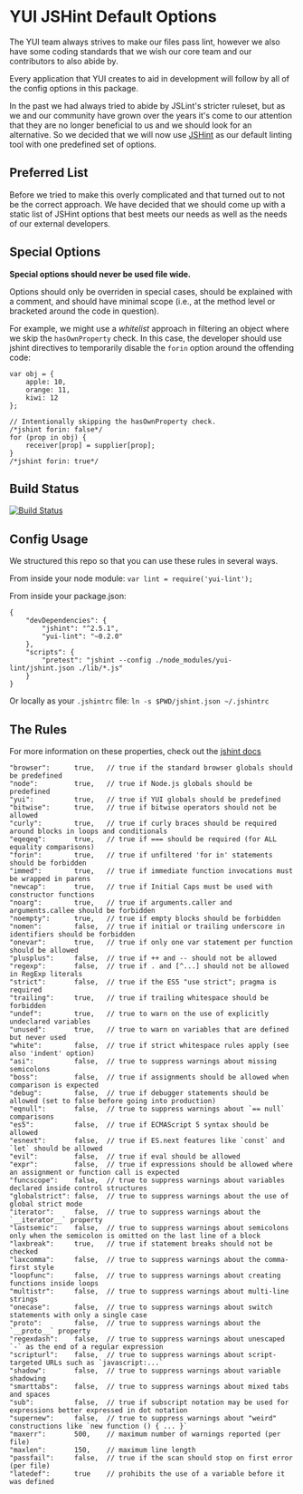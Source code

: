 YUI JSHint Default Options
==========================

The YUI team always strives to make our files pass lint, however
we also have some coding standards that we wish our core team
and our contributors to also abide by.

Every application that YUI creates to aid in development will follow
by all of the config options in this package.

In the past we had always tried to abide by JSLint's stricter
ruleset, but as we and our community have grown over the years
it's come to our attention that they are no longer beneficial
to us and we should look for an alternative. So we decided that we
will now use [JSHint](http://jshint.com/) as our default linting tool with one predefined
set of options.

Preferred List
--------------

Before we tried to make this overly complicated and that turned out
to not be the correct approach. We have decided that we should come
up with a static list of JSHint options that best meets our needs
as well as the needs of our external developers.


Special Options
---------------

**Special options should never be used file wide.**

Options should only be overriden in special cases, should be explained with a
comment, and should have minimal scope (i.e., at the method level or bracketed
around the code in question).

For example, we might use a *whitelist* approach in filtering an object where
we skip the `hasOwnProperty` check. In this case, the developer should use
jshint directives to temporarily disable the `forin` option around the
offending code:

```
var obj = {
    apple: 10,
    orange: 11,
    kiwi: 12
};

// Intentionally skipping the hasOwnProperty check.
/*jshint forin: false*/
for (prop in obj) {
    receiver[prop] = supplier[prop];
}
/*jshint forin: true*/
```

Build Status
------------

[![Build Status](https://secure.travis-ci.org/yui/yui-lint.png)](http://travis-ci.org/yui/yui-lint)

Config Usage
------------

We structured this repo so that you can use these rules in several ways.

From inside your node module: `var lint = require('yui-lint');`

From inside your package.json:

    {
        "devDependencies": {
            "jshint": "^2.5.1",
            "yui-lint": "~0.2.0"
        },
        "scripts": {
            "pretest": "jshint --config ./node_modules/yui-lint/jshint.json ./lib/*.js"
        }
    }

Or locally as your `.jshintrc` file: `ln -s $PWD/jshint.json ~/.jshintrc`

The Rules
---------

For more information on these properties, check out the [jshint docs](http://www.jshint.com/docs/)

    "browser":      true,   // true if the standard browser globals should be predefined
    "node":         true,   // true if Node.js globals should be predefined
    "yui":          true,   // true if YUI globals should be predefined
    "bitwise":      true,   // true if bitwise operators should not be allowed
    "curly":        true,   // true if curly braces should be required around blocks in loops and conditionals
    "eqeqeq":       true,   // true if === should be required (for ALL equality comparisons)
    "forin":        true,   // true if unfiltered 'for in' statements should be forbidden
    "immed":        true,   // true if immediate function invocations must be wrapped in parens
    "newcap":       true,   // true if Initial Caps must be used with constructor functions
    "noarg":        true,   // true if arguments.caller and arguments.callee should be forbidden
    "noempty":      true,   // true if empty blocks should be forbidden
    "nomen":        false,  // true if initial or trailing underscore in identifiers should be forbidden
    "onevar":       true,   // true if only one var statement per function should be allowed
    "plusplus":     false,  // true if ++ and -- should not be allowed
    "regexp":       false,  // true if . and [^...] should not be allowed in RegExp literals
    "strict":       false,  // true if the ES5 "use strict"; pragma is required
    "trailing":     true,   // true if trailing whitespace should be forbidden
    "undef":        true,   // true to warn on the use of explicitly undeclared variables
    "unused":       true,   // true to warn on variables that are defined but never used
    "white":        false,  // true if strict whitespace rules apply (see also 'indent' option)
    "asi":          false,  // true to suppress warnings about missing semicolons
    "boss":         false,  // true if assignments should be allowed when comparison is expected
    "debug":        false,  // true if debugger statements should be allowed (set to false before going into production)
    "eqnull":       false,  // true to suppress warnings about `== null` comparisons
    "es5":          false,  // true if ECMAScript 5 syntax should be allowed
    "esnext":       false,  // true if ES.next features like `const` and `let` should be allowed
    "evil":         false,  // true if eval should be allowed
    "expr":         false,  // true if expressions should be allowed where an assignment or function call is expected
    "funcscope":    false,  // true to suppress warnings about variables declared inside control structures
    "globalstrict": false,  // true to suppress warnings about the use of global strict mode
    "iterator":     false,  // true to suppress warnings about the `__iterator__` property
    "lastsemic":    false,  // true to suppress warnings about semicolons only when the semicolon is omitted on the last line of a block
    "laxbreak":     true,   // true if statement breaks should not be checked
    "laxcomma":     false,  // true to suppress warnings about the comma-first style
    "loopfunc":     false,  // true to suppress warnings about creating functions inside loops
    "multistr":     false,  // true to suppress warnings about multi-line strings
    "onecase":      false,  // true to suppress warnings about switch statements with only a single case
    "proto":        false,  // true to suppress warnings about the `__proto__` property
    "regexdash":    false,  // true to suppress warnings about unescaped `-` as the end of a regular expression
    "scripturl":    false,  // true to suppress warnings about script-targeted URLs such as `javascript:...`
    "shadow":       false,  // true to suppress warnings about variable shadowing
    "smarttabs":    false,  // true to suppress warnings about mixed tabs and spaces
    "sub":          false,  // true if subscript notation may be used for expressions better expressed in dot notation
    "supernew":     false,  // true to suppress warnings about "weird" constructions like `new function () { ... }`
    "maxerr":       500,    // maximum number of warnings reported (per file)
    "maxlen":       150,    // maximum line length
    "passfail":     false,  // true if the scan should stop on first error (per file)
    "latedef":      true    // prohibits the use of a variable before it was defined
